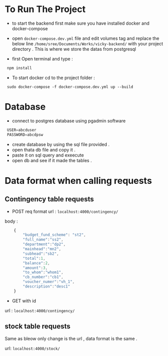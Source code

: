 
# To Run The Project 
* to start the backend first make sure you have installed docker and docker-compose 

* open `docker-compose.dev.yml` file and edit volumes tag and replace the below line
`/home/sree/Documents/Works/vicky-backend/`
 with your project directory . 
 This is where we store the datas from postgresql

* first Open terminal and type :

```js
 npm install
```

* To start docker cd to the project folder :

``` 
 sudo docker-compose -f docker-compose.dev.yml up --build
```


# Database
* connect to postgres database using pgadmin software 

```js
 USER=abcduser
 PASSWORD=abcdpsw
```

* create database by using the sql file provided .
* open thata db file and copy it .
* paste it on sql query and exeecute 
* open db and see if it made the tables . 

# Data format when calling requests
## Contingency table requests
* POST req format 
url : `localhost:4000/contingency/`

body : 

```js
    {
        "budget_fund_scheme": "st2",
        "full_name":"ss2",
        "department":"dp2",
        "mainhead":"mn2",
        "subhead":"sb2",
        "total":1,
        "balance":2,
        "amount":3,
        "to_whom":"whom1",
        "cb_number":"cb1",
        "voucher_numer":"vh_1",
        "description":"desc1"
    }
```

* GET with id 

url :  `localhost:4000/contingency/`

## stock table requests

Same as bleow only change is the url , data format is the same .

url: `localhost:4000/stock/`